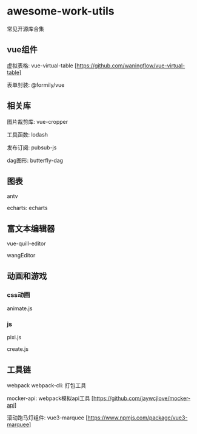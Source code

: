 # awesome-work-utils
常见开源库合集

## vue组件
虚拟表格: vue-virtual-table  [https://github.com/waningflow/vue-virtual-table]

表单封装: @formily/vue


## 相关库
图片裁剪库: vue-cropper

工具函数:  lodash

发布订阅:  pubsub-js

dag图形: butterfly-dag


## 图表

antv

echarts: echarts

## 富文本编辑器

vue-quill-editor

wangEditor


## 动画和游戏

### css动画

animate.js

### js
pixi.js

create.js


## 工具链
webpack webpack-cli: 打包工具

mocker-api: webpack模拟api工具  [https://github.com/jaywcjlove/mocker-api]

滚动跑马灯组件: vue3-marquee  [https://www.npmjs.com/package/vue3-marquee]


